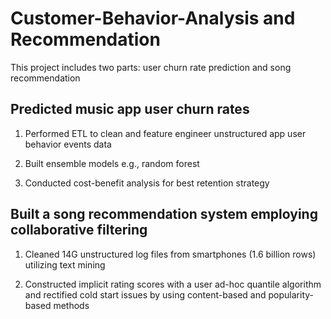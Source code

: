 # Customer-Behavior-Analysis and Recommendation
This project includes two parts: user churn rate prediction and song recommendation

## Predicted music app user churn rates
1. Performed ETL to clean and feature engineer unstructured app user behavior events data 

2. Built ensemble models e.g., random forest 

3. Conducted cost-benefit analysis for best retention strategy

## Built a song recommendation system employing collaborative filtering
1. Cleaned 14G unstructured log files from smartphones (1.6 billion rows) utilizing text mining

2. Constructed implicit rating scores with a user ad-hoc quantile algorithm and rectified cold start issues by using
content-based and popularity-based methods
